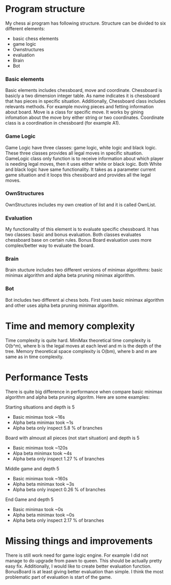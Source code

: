 # Program structure
My chess ai program has following structure. Structure can be divided to six different elements: 
* basic chess elements
* game logic
* Ownstructures
* evaluation
* Brain
* Bot

### Basic elements
Basic elements includes chessboard, move and coordinate. Chessboard is basicly a two dimension integer table. As name indicates it is chessboard that has pieces in specific situation. Additionally, Chessboard class includes relevants methods. For example moving pieces and fetting information about board. Move is a class for specific move. It works by gining infomation about the move bny either string or two coordinates. Coordinate class is a coordination in chessboard (for example A1).

### Game Logic
Game Logic have three classes: game logic, white logic and black logic. These three classes provides all legal moves in specific situation. GameLogic class only function is to receive information about which player is needing legal moves, then it uses either white or black logic. Both White and black logic have same functionality. It takes as a parameter current game situation and it loops this chessboard and provides all the legal moves. 

### OwnStructures
OwnStructures includes my own creation of list and it is called OwnList. 

### Evaluation
My functionality of this element is to evaluate specific chessboard. It has two classes: basic and bonus evaluation. Both classes evaluates chessboard base on certain rules. Bonus Board evaluation uses more complex/better way to evaluate the board.

### Brain
Brain stucture includes two different versions of minimax algorithms: basic minimax algorithm and alpha beta pruning minimax algorithm.

### Bot
Bot includes two different ai chess bots. First uses basic minimax algorithm and other uses alpha beta pruning minimax algorithm.

# Time and memory complexity

Time complexity is quite hard. MiniMax theoretical time complexity is O(b^m), where b is the legal moves at each level and m is the depth of the tree. Memory theoretical space complexity is O(bm), where b and m are same as in time complexity.

# Performance Tests
There is quite big difference in performance when compare basic minimax algorithm and alpha beta pruning algoritm. Here are some examples:

Starting situations and depth is 5
* Basic minimax took ~16s
* Alpha beta minimax took ~1s
* Alpha beta only inspect 5.8 % of branches

Board with almoust all pieces (not start situation) and depth is 5
* Basic minimax took ~120s
* Alpa beta minimax took ~4s
* Alpha beta only inspect 1.27 % of branches

Middle game and depth 5
* Basic minimax took ~160s
* Alpha beta minimax took ~3s
* Alpha beta only inspect 0.26 % of branches

End Game and depth 5
* Basic minimax took ~0s
* Alpha beta minimax took ~0s
* Alpha beta only inspect 2.17 % of branches

# Missing things and improvements
There is still work need for game logic engine. For example I did not manage to do upgrade from pawn to queen. This should be actually pretty easy fix. Additionally, I would like to create better evaluation function. BonusBoard is at least giving better evaluation than simple. I think the most problematic part of evaluation is start of the game.

